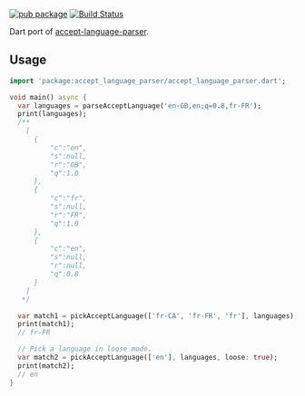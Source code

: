 [![pub package](https://img.shields.io/pub/v/accept_language_parser.svg)](https://pub.dev/packages/accept_language_parser)
[![Build Status](https://github.com/flutter-cavalry/accept_language_parser/workflows/Build/badge.svg)](https://github.com/flutter-cavalry/accept_language_parser/actions)

Dart port of [accept-language-parser](https://github.com/opentable/accept-language-parser).

## Usage

```dart
import 'package:accept_language_parser/accept_language_parser.dart';

void main() async {
  var languages = parseAcceptLanguage('en-GB,en;q=0.8,fr-FR');
  print(languages);
  /**
    [
      {
          "c":"en",
          "s":null,
          "r":"GB",
          "q":1.0
      },
      {
          "c":"fr",
          "s":null,
          "r":"FR",
          "q":1.0
      },
      {
          "c":"en",
          "s":null,
          "r":null,
          "q":0.8
      }
    ]
   */

  var match1 = pickAcceptLanguage(['fr-CA', 'fr-FR', 'fr'], languages);
  print(match1);
  // fr-FR

  // Pick a language in loose mode.
  var match2 = pickAcceptLanguage(['en'], languages, loose: true);
  print(match2);
  // en
}
```
